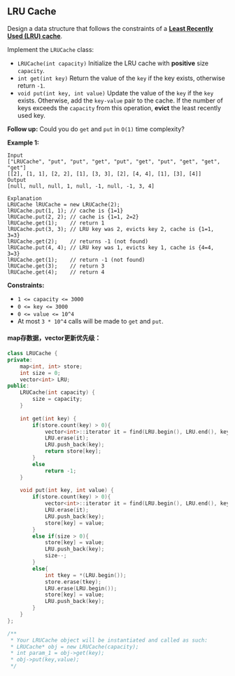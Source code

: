 ## LRU Cache

Design a data structure that follows the constraints of a **[Least Recently Used (LRU) cache](https://en.wikipedia.org/wiki/Cache_replacement_policies#LRU)**.

Implement the `LRUCache` class:

- `LRUCache(int capacity)` Initialize the LRU cache with **positive** size `capacity`.
- `int get(int key)` Return the value of the `key` if the key exists, otherwise return `-1`.
- `void put(int key, int value)` Update the value of the `key` if the `key` exists. Otherwise, add the `key-value` pair to the cache. If the number of keys exceeds the `capacity` from this operation, **evict** the least recently used key.

**Follow up:**
Could you do `get` and `put` in `O(1)` time complexity?

**Example 1:**

```
Input
["LRUCache", "put", "put", "get", "put", "get", "put", "get", "get", "get"]
[[2], [1, 1], [2, 2], [1], [3, 3], [2], [4, 4], [1], [3], [4]]
Output
[null, null, null, 1, null, -1, null, -1, 3, 4]

Explanation
LRUCache lRUCache = new LRUCache(2);
lRUCache.put(1, 1); // cache is {1=1}
lRUCache.put(2, 2); // cache is {1=1, 2=2}
lRUCache.get(1);    // return 1
lRUCache.put(3, 3); // LRU key was 2, evicts key 2, cache is {1=1, 3=3}
lRUCache.get(2);    // returns -1 (not found)
lRUCache.put(4, 4); // LRU key was 1, evicts key 1, cache is {4=4, 3=3}
lRUCache.get(1);    // return -1 (not found)
lRUCache.get(3);    // return 3
lRUCache.get(4);    // return 4
```

**Constraints:**

- `1 <= capacity <= 3000`
- `0 <= key <= 3000`
- `0 <= value <= 10^4`
- At most `3 * 10^4` calls will be made to `get` and `put`.

#### map存数据，vector更新优先级：

```c++
class LRUCache {
private:
    map<int, int> store;
    int size = 0;
    vector<int> LRU;
public:
    LRUCache(int capacity) {
        size = capacity;
    }
    
    int get(int key) {
        if(store.count(key) > 0){
            vector<int>::iterator it = find(LRU.begin(), LRU.end(), key);
            LRU.erase(it);
            LRU.push_back(key);
            return store[key];
        }
        else
            return -1;
    }
    
    void put(int key, int value) {
        if(store.count(key) > 0){
            vector<int>::iterator it = find(LRU.begin(), LRU.end(), key);
            LRU.erase(it);
            LRU.push_back(key);
            store[key] = value;
        }
        else if(size > 0){
            store[key] = value;
            LRU.push_back(key);
            size--;
        }
        else{
            int tkey = *(LRU.begin());
            store.erase(tkey);
            LRU.erase(LRU.begin());
            store[key] = value;
            LRU.push_back(key);
        }
    }
};

/**
 * Your LRUCache object will be instantiated and called as such:
 * LRUCache* obj = new LRUCache(capacity);
 * int param_1 = obj->get(key);
 * obj->put(key,value);
 */
```

